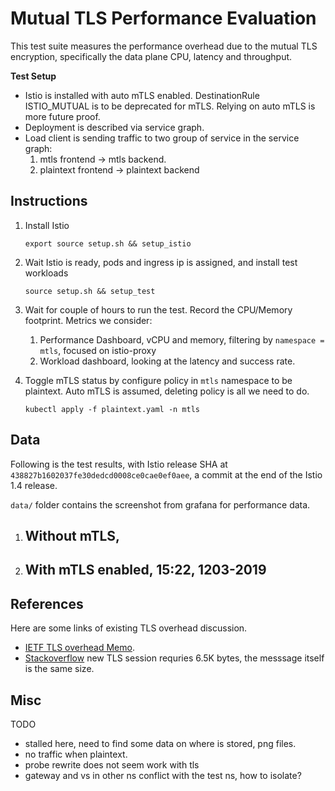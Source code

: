 # Mutual TLS Performance Evaluation

This test suite measures the performance overhead due to the mutual TLS encryption, specifically
the data plane CPU, latency and throughput.

**Test Setup**

- Istio is installed with auto mTLS enabled. DestinationRule ISTIO_MUTUAL is to be deprecated for mTLS.
Relying on auto mTLS is more future proof.
- Deployment is described via service graph.
- Load client is sending traffic to two group of service in the service graph:
  1. mtls frontend -> mtls backend.
  1. plaintext frontend -> plaintext backend


## Instructions

1. Install Istio

    ```shell
    export source setup.sh && setup_istio
    ```
1. Wait Istio is ready, pods and ingress ip is assigned, and install test workloads

    ```shell
    source setup.sh && setup_test
    ```

1. Wait for couple of hours to run the test. Record the CPU/Memory footprint. Metrics we consider:
   
   1. Performance Dashboard, vCPU and memory, filtering by `namespace = mtls`, focused on istio-proxy
   1. Workload dashboard, looking at the latency and success rate.

1. Toggle mTLS status by configure policy in `mtls` namespace to be plaintext. Auto mTLS is assumed,
deleting policy is all we need to do.

    ```shell
    kubectl apply -f plaintext.yaml -n mtls
    ```

## Data

Following is the test results, with Istio release SHA at `438827b1602037fe30dedcd0008ce0cae0ef0aee`,
a commit at the end of the Istio 1.4 release.

`data/` folder contains the screenshot from grafana for performance data.

1. Without mTLS,
   - 
1. With mTLS enabled, 15:22, 1203-2019
   - 

## References

Here are some links of existing TLS overhead discussion.

- [IETF TLS overhead Memo](https://tools.ietf.org/id/draft-mattsson-uta-tls-overhead-01.html#rfc.section.3.3).
- [Stackoverflow](https://stackoverflow.com/questions/1615882/how-much-network-overhead-does-tls-add-compared-to-a-non-encrypted-connection)
new TLS session requries 6.5K bytes, the messsage itself is the same size.

## Misc

TODO

- stalled here, need to find some data on where is stored, png files.
- no traffic when plaintext.
- probe rewrite does not seem work with tls
- gateway and vs in other ns conflict with the test ns, how to isolate?